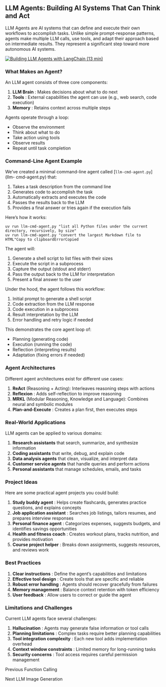 ## LLM Agents: Building AI Systems That Can Think and Act

LLM Agents are AI systems that can define and execute their own workflows to
accomplish tasks. Unlike simple prompt-response patterns, agents make multiple
LLM calls, use tools, and adapt their approach based on intermediate results.
They represent a significant step toward more autonomous AI systems.

[![Building LLM Agents with LangChain \(13
min\)](https://i.ytimg.com/vi_webp/DWUdGhRrv2c/sddefault.webp)](https://youtu.be/DWUdGhRrv2c)

### What Makes an Agent?

An LLM agent consists of three core components:

  1. **LLM Brain** : Makes decisions about what to do next
  2. **Tools** : External capabilities the agent can use (e.g., web search, code execution)
  3. **Memory** : Retains context across multiple steps

Agents operate through a loop:

  * Observe the environment
  * Think about what to do
  * Take action using tools
  * Observe results
  * Repeat until task completion

### Command-Line Agent Example

We’ve created a minimal command-line agent called [`llm-cmd-agent.py`](llm-
cmd-agent.py) that:

  1. Takes a task description from the command line
  2. Generates code to accomplish the task
  3. Automatically extracts and executes the code
  4. Passes the results back to the LLM
  5. Provides a final answer or tries again if the execution fails

Here’s how it works:

    
    
    uv run llm-cmd-agent.py "list all Python files under the current directory, recursively, by size"
    uv run llm-cmd-agent.py "convert the largest Markdown file to HTML"Copy to clipboardErrorCopied

The agent will:

  1. Generate a shell script to list files with their sizes
  2. Execute the script in a subprocess
  3. Capture the output (stdout and stderr)
  4. Pass the output back to the LLM for interpretation
  5. Present a final answer to the user

Under the hood, the agent follows this workflow:

  1. Initial prompt to generate a shell script
  2. Code extraction from the LLM response
  3. Code execution in a subprocess
  4. Result interpretation by the LLM
  5. Error handling and retry logic if needed

This demonstrates the core agent loop of:

  * Planning (generating code)
  * Execution (running the code)
  * Reflection (interpreting results)
  * Adaptation (fixing errors if needed)

### Agent Architectures

Different agent architectures exist for different use cases:

  1. **ReAct** (Reasoning + Acting): Interleaves reasoning steps with actions
  2. **Reflexion** : Adds self-reflection to improve reasoning
  3. **MRKL** (Modular Reasoning, Knowledge and Language): Combines neural and symbolic modules
  4. **Plan-and-Execute** : Creates a plan first, then executes steps

### Real-World Applications

LLM agents can be applied to various domains:

  1. **Research assistants** that search, summarize, and synthesize information
  2. **Coding assistants** that write, debug, and explain code
  3. **Data analysis agents** that clean, visualize, and interpret data
  4. **Customer service agents** that handle queries and perform actions
  5. **Personal assistants** that manage schedules, emails, and tasks

### Project Ideas

Here are some practical agent projects you could build:

  1. **Study buddy agent** : Helps create flashcards, generates practice questions, and explains concepts
  2. **Job application assistant** : Searches job listings, tailors resumes, and prepares interview responses
  3. **Personal finance agent** : Categorizes expenses, suggests budgets, and identifies savings opportunities
  4. **Health and fitness coach** : Creates workout plans, tracks nutrition, and provides motivation
  5. **Course project helper** : Breaks down assignments, suggests resources, and reviews work

### Best Practices

  1. **Clear instructions** : Define the agent’s capabilities and limitations
  2. **Effective tool design** : Create tools that are specific and reliable
  3. **Robust error handling** : Agents should recover gracefully from failures
  4. **Memory management** : Balance context retention with token efficiency
  5. **User feedback** : Allow users to correct or guide the agent

### Limitations and Challenges

Current LLM agents face several challenges:

  1. **Hallucination** : Agents may generate false information or tool calls
  2. **Planning limitations** : Complex tasks require better planning capabilities
  3. **Tool integration complexity** : Each new tool adds implementation overhead
  4. **Context window constraints** : Limited memory for long-running tasks
  5. **Security concerns** : Tool access requires careful permission management

Previous Function Calling

Next LLM Image Generation

